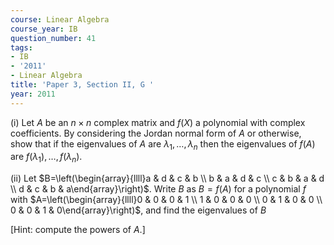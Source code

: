 ```yaml
---
course: Linear Algebra
course_year: IB
question_number: 41
tags:
- IB
- '2011'
- Linear Algebra
title: 'Paper 3, Section II, G '
year: 2011
---
```




(i) Let $A$ be an $n \times n$ complex matrix and $f(X)$ a polynomial with complex coefficients. By considering the Jordan normal form of $A$ or otherwise, show that if the eigenvalues of $A$ are $\lambda_{1}, \ldots, \lambda_{n}$ then the eigenvalues of $f(A)$ are $f\left(\lambda_{1}\right), \ldots, f\left(\lambda_{n}\right)$.

(ii) Let $B=\left(\begin{array}{llll}a & d & c & b \\ b & a & d & c \\ c & b & a & d \\ d & c & b & a\end{array}\right)$. Write $B$ as $B=f(A)$ for a polynomial $f$ with $A=\left(\begin{array}{llll}0 & 0 & 0 & 1 \\ 1 & 0 & 0 & 0 \\ 0 & 1 & 0 & 0 \\ 0 & 0 & 1 & 0\end{array}\right)$, and find the eigenvalues of $B$

[Hint: compute the powers of $A$.]